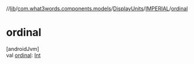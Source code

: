 //[lib](../../../../index.md)/[com.what3words.components.models](../../index.md)/[DisplayUnits](../index.md)/[IMPERIAL](index.md)/[ordinal](ordinal.md)

# ordinal

[androidJvm]\
val [ordinal](ordinal.md): [Int](https://kotlinlang.org/api/latest/jvm/stdlib/kotlin/-int/index.html)
